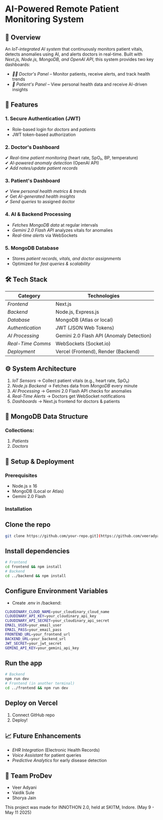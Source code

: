 # AI-Powered Remote Patient Monitoring System  

## 📌 Overview  
An *IoT-integrated AI system* that continuously monitors patient vitals, detects anomalies using AI, and alerts doctors in real-time. Built with *Next.js, Node.js, MongoDB, and OpenAI API*, this system provides two key dashboards:  
- *👨‍⚕ Doctor's Panel* – Monitor patients, receive alerts, and track health trends  
- *👤 Patient's Panel* – View personal health data and receive AI-driven insights  
 

## 🚀 Features  

### 1. Secure Authentication (JWT)  
- Role-based login for *doctors* and *patients*  
- JWT token-based authorization  

### 2. Doctor's Dashboard  
✔ *Real-time patient monitoring* (heart rate, SpO₂, BP, temperature)  
✔ *AI-powered anomaly detection* (OpenAI API)   
✔ *Add notes/update patient records*  

### 3. Patient's Dashboard  
✔ View *personal health metrics & trends*  
✔ Get *AI-generated health insights*    
✔ *Send queries* to assigned doctor  

### 4. AI & Backend Processing  
- *Fetches MongoDB data* at regular intervals  
- *Gemini 2.0 Flash API* analyzes vitals for anomalies  
- *Real-time alerts* via WebSockets  

### 5. MongoDB Database  
- Stores *patient records, vitals, and doctor assignments*  
- Optimized for *fast queries & scalability*  

## 🛠 Tech Stack  

| Category        | Technologies                          |
|-----------------|--------------------------------------|
| *Frontend*    | Next.js                  |
| *Backend*     | Node.js, Express.js                  |
| *Database*    | MongoDB (Atlas or local)             |
| *Authentication* | JWT (JSON Web Tokens)              |
| *AI Processing* | Gemini 2.0 Flash API (Anomaly Detection)     |
| *Real-Time Comms* | WebSockets (Socket.io)            |
| *Deployment*  | Vercel (Frontend), Render (Backend)  |

## ⚙ System Architecture  

1. *IoT Sensors* → Collect patient vitals (e.g., heart rate, SpO₂)  
2. *Node.js Backend* → Fetches data from *MongoDB* every minute  
3. *AI Processing* → Gemini 2.0 Flash API checks for anomalies  
4. *Real-Time Alerts* → Doctors get WebSocket notifications  
5. *Dashboards* → Next.js frontend for doctors & patients  

## 📂 MongoDB Data Structure  

### Collections:  
1. *Patients*  
2. *Doctors*

## 🔧 Setup & Deployment

### Prerequisites
- Node.js ≥ 16
- MongoDB (Local or Atlas)
- Gemini 2.0 Flash

### Installation
## Clone the repo
```bash
git clone https://github.com/your-repo.git](https://github.com/veeradyani222/ProDev_Well.io_INNOTHON2.0
```

## Install dependencies
```bash
# Frontend
cd frontend && npm install
# Backend
cd ../backend && npm install
```

## Configure Environment Variables
- Create .env in /backend:
```bash
CLOUDINARY_CLOUD_NAME=your_cloudinary_cloud_name
CLOUDINARY_API_KEY=your_cloudinary_api_key
CLOUDINARY_API_SECRET=your_cloudinary_api_secret
EMAIL_USER=your_email_user
EMAIL_PASS=your_email_pass
FRONTEND_URL=your_frontend_url
BACKEND_URL=your_backend_url
JWT_SECRET=your_jwt_secret
GEMINI_API_KEY=your_gemini_api_key
```

## Run the app
```bash
# Backend
npm run dev
# Frontend (in another terminal)
cd ../frontend && npm run dev
```

## Deploy on Vercel
1. Connect GitHub repo
2. Deploy!

## 📈 Future Enhancements
- *EHR Integration* (Electronic Health Records)
- *Voice Assistant* for patient queries
- *Predictive Analytics* for early disease detection

## 👥 Team ProDev
- Veer Adyani
- Vaidik Sule
- Shorya Jain

This project was made for INNOTHON 2.0, held at SKITM, Indore. (May 9 - May 11 2025)
